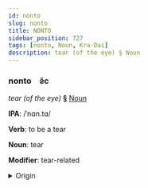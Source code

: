 ```yaml
---
id: nonto
slug: nonto
title: NONTO
sidebar_position: 727
tags: [nonto, Noun, Kra-Dai]
description: tear (of the eye) § Noun
---
```


### nonto&emsp;<span kind="abugida">ƨ̃c</span>

*tear (of the eye)* **§** [Noun](../../tags/Noun)

**IPA**: /ˈnɑn.tɑ/

**Verb**: to be a tear

**Noun**: tear

**Modifier**: tear-related

<details>
    <summary>Origin</summary>
    Thai น้ำตา nám-dtaa /nam˦˥.taː˧/<br/>
    <em>Kra-Dai Language Family</em>
</details>